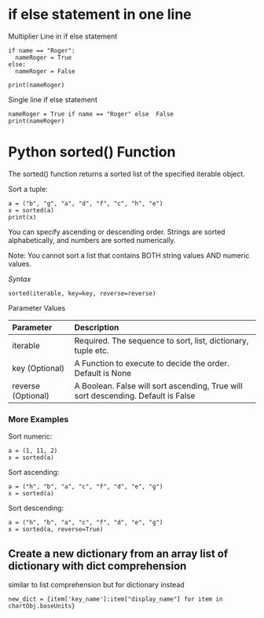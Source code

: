 # if else statement in one line
Multiplier Line in if else statement
```
if name == "Roger":
  nameRoger = True
else:
  nameRoger = False

print(nameRoger)
```

Single line if else statement
```
nameRoger = True if name == "Roger" else  False
print(nameRoger)

```

# Python sorted() Function

The sorted() function returns a sorted list of the specified iterable object.

Sort a tuple:
```
a = ("b", "g", "a", "d", "f", "c", "h", "e")
x = sorted(a)
print(x)
```


You can specify ascending or descending order. Strings are sorted alphabetically, and numbers are sorted numerically.

Note: You cannot sort a list that contains BOTH string values AND numeric values.

*Syntax*
```
sorted(iterable, key=key, reverse=reverse)
```
Parameter Values 

| Parameter	| Description            |  
|:-----------|:------------------------|
|iterable	  |Required. The sequence to sort, list, dictionary, tuple etc.|
|key  (Optional) |A Function to execute to decide the order. Default is None|
|reverse	(Optional)| A Boolean. False will sort ascending, True will sort descending. Default is False|


### More Examples

Sort numeric:
```
a = (1, 11, 2)
x = sorted(a)
```
 
Sort ascending:
```
a = ("h", "b", "a", "c", "f", "d", "e", "g")
x = sorted(a)
```
 
Sort descending:
```
a = ("h", "b", "a", "c", "f", "d", "e", "g")
x = sorted(a, reverse=True)
```

## Create a new dictionary from an array list of dictionary with dict comprehension
similar to list comprehension but for dictionary instead
```
new_dict = {item['key_name']:item["display_name"] for item in chartObj.baseUnits}
```